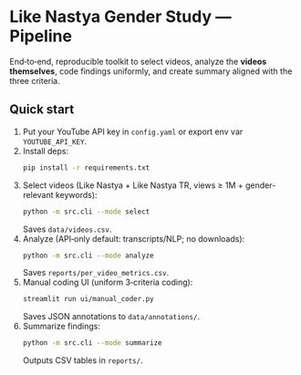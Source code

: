 # Like Nastya Gender Study — Pipeline

End‑to‑end, reproducible toolkit to select videos, analyze the **videos themselves**, code findings uniformly, and create summary aligned with the three criteria.

## Quick start

1. Put your YouTube API key in `config.yaml` or export env var `YOUTUBE_API_KEY`.
2. Install deps:
   ```bash
   pip install -r requirements.txt
   ```
3. Select videos (Like Nastya + Like Nastya TR, views ≥ 1M + gender-relevant keywords):
   ```bash
   python -m src.cli --mode select
   ```
   Saves `data/videos.csv`.
4. Analyze (API‑only default: transcripts/NLP; no downloads):
   ```bash
   python -m src.cli --mode analyze
   ```
   Saves `reports/per_video_metrics.csv`.
6. Manual coding UI (uniform 3‑criteria coding):
   ```bash
   streamlit run ui/manual_coder.py
   ```
   Saves JSON annotations to `data/annotations/`.
7. Summarize findings:
   ```bash
   python -m src.cli --mode summarize
   ```
   Outputs CSV tables in `reports/`.